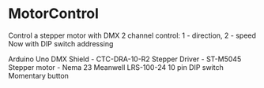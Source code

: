 # MotorControl

Control a stepper motor with DMX
2 channel control: 1 - direction, 2 - speed
Now with DIP switch addressing


Arduino Uno
DMX Shield - CTC-DRA-10-R2
Stepper Driver - ST-M5045
Stepper motor - Nema 23
Meanwell LRS-100-24
10 pin DIP switch
Momentary button
